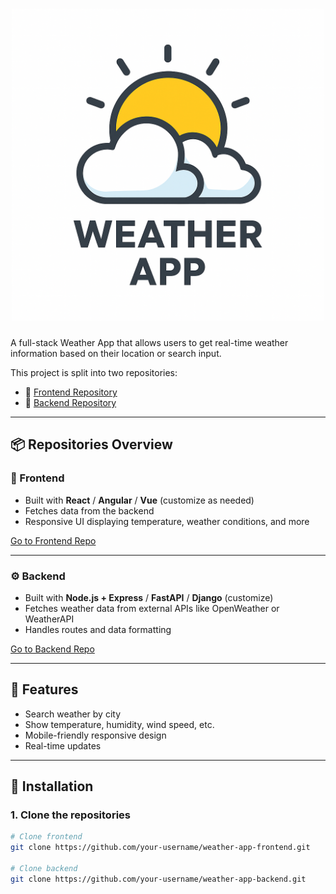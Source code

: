 <div align="center">



# <img src="logo.png" alt="Logo" width="500" height="500" />

</div>

A full-stack Weather App that allows users to get real-time weather information based on their location or search input.

This project is split into two repositories:

- 🔗 [Frontend Repository](https://github.com/tomislav98/weather_app_frontend_flutter)
- 🔗 [Backend Repository](https://github.com/tomislav98/weather_app_backend_fastAPI)

---

## 📦 Repositories Overview

### 📁 Frontend

- Built with **React** / **Angular** / **Vue** (customize as needed)
- Fetches data from the backend
- Responsive UI displaying temperature, weather conditions, and more

[Go to Frontend Repo](https://github.com/your-username/weather-app-frontend)

---

### ⚙️ Backend

- Built with **Node.js + Express** / **FastAPI** / **Django** (customize)
- Fetches weather data from external APIs like OpenWeather or WeatherAPI
- Handles routes and data formatting

[Go to Backend Repo](https://github.com/your-username/weather-app-backend)

---

## 🚀 Features

- Search weather by city
- Show temperature, humidity, wind speed, etc.
- Mobile-friendly responsive design
- Real-time updates

---

## 🔧 Installation

### 1. Clone the repositories

```bash
# Clone frontend
git clone https://github.com/your-username/weather-app-frontend.git

# Clone backend
git clone https://github.com/your-username/weather-app-backend.git
